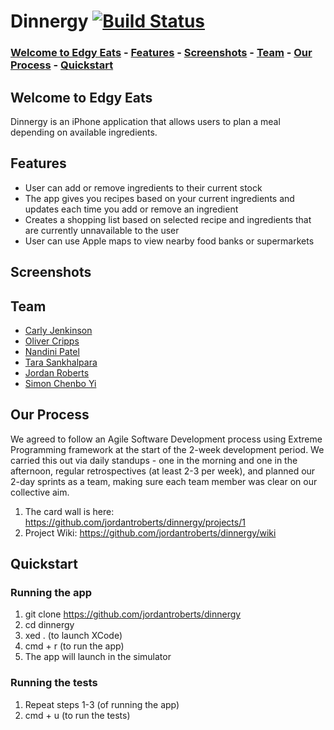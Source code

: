 # Dinnergy [![Build Status](https://travis-ci.org/jordantroberts/dinnergy.png?branch=master)](https://travis-ci.org/jordantroberts/dinnergy)

### [Welcome to Edgy Eats](https://github.com/jordantroberts/dinnergy#Welcome-to-Edgy-Eats) - [Features](https://github.com/jordantroberts/dinnergy#Features) - [Screenshots](https://github.com/jordantroberts/dinnergy#Screenshots) - [Team](https://github.com/jordantroberts/dinnergy#Team) - [Our Process](https://github.com/jordantroberts/dinnergy#Our-Process) - [Quickstart](https://github.com/jordantroberts/dinnergy#Process)

## Welcome to Edgy Eats

Dinnergy is an iPhone application that allows users to plan a meal depending on available ingredients.

## Features
* User can add or remove ingredients to their current stock
* The app gives you recipes based on your current ingredients and updates each time you add or remove an ingredient
* Creates a shopping list based on selected recipe and ingredients that are currently unnavailable to the user
* User can use Apple maps to view nearby food banks or supermarkets

## Screenshots


## Team
* [Carly Jenkinson](https://github.com/CarlyJ88)
* [Oliver Cripps](https://github.com/ocripps24)
* [Nandini Patel](https://github.com/Nandini0206)
* [Tara Sankhalpara](https://github.com/tsankhalpara)
* [Jordan Roberts](https://github.com/jordantroberts)
* [Simon Chenbo Yi](https://github.com/SimonChenboYi)

## Our Process

We agreed to follow an Agile Software Development process using Extreme Programming framework at the start of the 2-week development period. We carried this out via daily standups - one in the morning and one in the afternoon, regular retrospectives (at least 2-3 per week), and planned our 2-day sprints as a team, making sure each team member was clear on our collective aim.

1. The card wall is here: https://github.com/jordantroberts/dinnergy/projects/1
2. Project Wiki: https://github.com/jordantroberts/dinnergy/wiki

## Quickstart

### Running the app

1. git clone https://github.com/jordantroberts/dinnergy
2. cd dinnergy
3. xed . (to launch XCode)
4. cmd + r (to run the app)
5. The app will launch in the simulator

### Running the tests

1. Repeat steps 1-3 (of running the app)
2. cmd + u (to run the tests)
